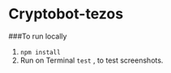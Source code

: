 # Cryptobot-tezos

###To run locally
1. `npm install`
2. Run on Terminal `test` , to test screenshots.
